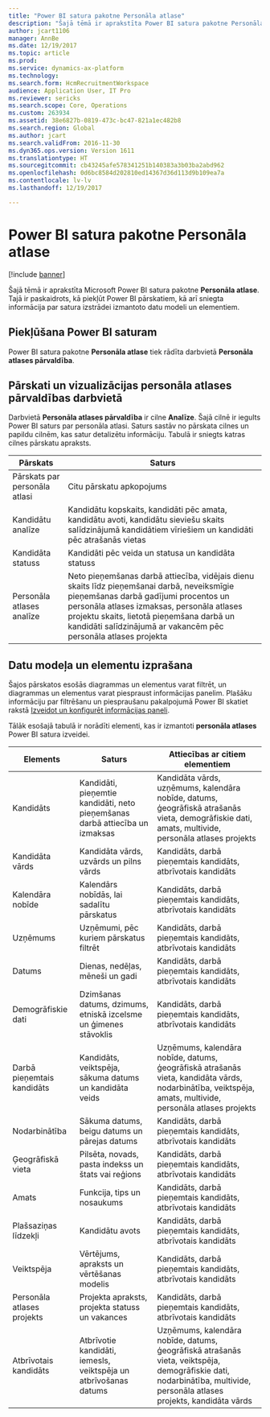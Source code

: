 ```yaml
---
title: "Power BI satura pakotne Personāla atlase"
description: "Šajā tēmā ir aprakstīta Power BI satura pakotne Personāla atlase. Tajā ir paskaidrots, kā piekļūt pārskatiem, kā arī sniegta informācija par satura izstrādei izmantoto datu modeli un elementiem."
author: jcart1106
manager: AnnBe
ms.date: 12/19/2017
ms.topic: article
ms.prod: 
ms.service: dynamics-ax-platform
ms.technology: 
ms.search.form: HcmRecruitmentWorkspace
audience: Application User, IT Pro
ms.reviewer: sericks
ms.search.scope: Core, Operations
ms.custom: 263934
ms.assetid: 38e6827b-0819-473c-bc47-821a1ec482b8
ms.search.region: Global
ms.author: jcart
ms.search.validFrom: 2016-11-30
ms.dyn365.ops.version: Version 1611
ms.translationtype: HT
ms.sourcegitcommit: cb43245afe578341251b140383a3b03ba2abd962
ms.openlocfilehash: 0d6bc8584d202810ed14367d36d113d9b109ea7a
ms.contentlocale: lv-lv
ms.lasthandoff: 12/19/2017

---
```


# <a name="recruiting-power-bi-content"></a>Power BI satura pakotne Personāla atlase

[!include [banner](../includes/banner.md)]

Šajā tēmā ir aprakstīta Microsoft Power BI satura pakotne **Personāla atlase**. Tajā ir paskaidrots, kā piekļūt Power BI pārskatiem, kā arī sniegta informācija par satura izstrādei izmantoto datu modeli un elementiem.

## <a name="accessing-the-power-bi-content"></a>Piekļūšana Power BI saturam
Power BI satura pakotne **Personāla atlase** tiek rādīta darbvietā **Personāla atlases pārvaldība**.

## <a name="reports-and-visuals-in-the-recruitment-management-workspace"></a>Pārskati un vizualizācijas personāla atlases pārvaldības darbvietā
Darbvietā **Personāla atlases pārvaldība** ir cilne **Analīze**. Šajā cilnē ir iegults Power BI saturs par personāla atlasi. Saturs sastāv no pārskata cilnes un papildu cilnēm, kas satur detalizētu informāciju. Tabulā ir sniegts katras cilnes pārskatu apraksts.

| Pārskats               | Saturs |
|----------------------|----------|
| Pārskats par personāla atlasi | Citu pārskatu apkopojums |
| Kandidātu analīze   | Kandidātu kopskaits, kandidāti pēc amata, kandidātu avoti, kandidātu sieviešu skaits salīdzinājumā kandidātiem vīriešiem un kandidāti pēc atrašanās vietas |
| Kandidāta statuss     | Kandidāti pēc veida un statusa un kandidāta statuss |
| Personāla atlases analīze  | Neto pieņemšanas darbā attiecība, vidējais dienu skaits līdz pieņemšanai darbā, neveiksmīgie pieņemšanas darbā gadījumi procentos un personāla atlases izmaksas, personāla atlases projektu skaits, lietotā pieņemšana darbā un kandidāti salīdzinājumā ar vakancēm pēc personāla atlases projekta |

## <a name="understanding-the-data-model-and-entities"></a>Datu modeļa un elementu izprašana
Šajos pārskatos esošās diagrammas un elementus varat filtrēt, un diagrammas un elementus varat piespraust informācijas panelim. Plašāku informāciju par filtrēšanu un piespraušanu pakalpojumā Power BI skatiet rakstā [Izveidot un konfigurēt informācijas paneli](https://powerbi.microsoft.com/en-us/guided-learning/powerbi-learning-4-2-create-configure-dashboards).

Tālāk esošajā tabulā ir norādīti elementi, kas ir izmantoti **personāla atlases** Power BI satura izveidei.

| Elements               | Saturs                                                         | Attiecības ar citiem elementiem |
|----------------------|------------------------------------------------------------------|-----------------------------------|
| Kandidāts            | Kandidāti, pieņemtie kandidāti, neto pieņemšanas darbā attiecība un izmaksas          | Kandidāta vārds, uzņēmums, kalendāra nobīde, datums, ģeogrāfiskā atrašanās vieta, demogrāfiskie dati, amats, multivide, personāla atlases projekts |
| Kandidāta vārds       | Kandidāta vārds, uzvārds un pilns vārds                   | Kandidāts, darbā pieņemtais kandidāts, atbrīvotais kandidāts |
| Kalendāra nobīde      | Kalendārs nobīdās, lai sadalītu pārskatus                                | Kandidāts, darbā pieņemtais kandidāts, atbrīvotais kandidāts |
| Uzņēmums              | Uzņēmumi, pēc kuriem pārskatus filtrēt                                   | Kandidāts, darbā pieņemtais kandidāts, atbrīvotais kandidāts |
| Datums                 | Dienas, nedēļas, mēneši un gadi                                   | Kandidāts, darbā pieņemtais kandidāts, atbrīvotais kandidāts |
| Demogrāfiskie dati         | Dzimšanas datums, dzimums, etniskā izcelsme un ģimenes stāvoklis         | Kandidāts, darbā pieņemtais kandidāts, atbrīvotais kandidāts |
| Darbā pieņemtais kandidāts   | Kandidāts, veiktspēja, sākuma datums un kandidāta veids           | Uzņēmums, kalendāra nobīde, datums, ģeogrāfiskā atrašanās vieta, kandidāta vārds, nodarbinātība, veiktspēja, amats, multivide, personāla atlases projekts |
| Nodarbinātība           | Sākuma datums, beigu datums un pārejas datums                        | Kandidāts, darbā pieņemtais kandidāts, atbrīvotais kandidāts |
| Ģeogrāfiskā vieta  | Pilsēta, novads, pasta indekss un štats vai reģions                 | Kandidāts, darbā pieņemtais kandidāts, atbrīvotais kandidāts |
| Amats                  | Funkcija, tips un nosaukums                                        | Kandidāts, darbā pieņemtais kandidāts, atbrīvotais kandidāts |
| Plašsaziņas līdzekļi                | Kandidātu avots                                             | Kandidāts, darbā pieņemtais kandidāts, atbrīvotais kandidāts |
| Veiktspēja          | Vērtējums, apraksts un vērtēšanas modelis                            | Kandidāts, darbā pieņemtais kandidāts, atbrīvotais kandidāts |
| Personāla atlases projekts  | Projekta apraksts, projekta statuss un vakances                | Kandidāts, darbā pieņemtais kandidāts, atbrīvotais kandidāts |
| Atbrīvotais kandidāts | Atbrīvotie kandidāti, iemesls, veiktspēja un atbrīvošanas datums | Uzņēmums, kalendāra nobīde, datums, ģeogrāfiskā atrašanās vieta, veiktspēja, demogrāfiskie dati, nodarbinātība, multivide, personāla atlases projekts, kandidāta vārds |

